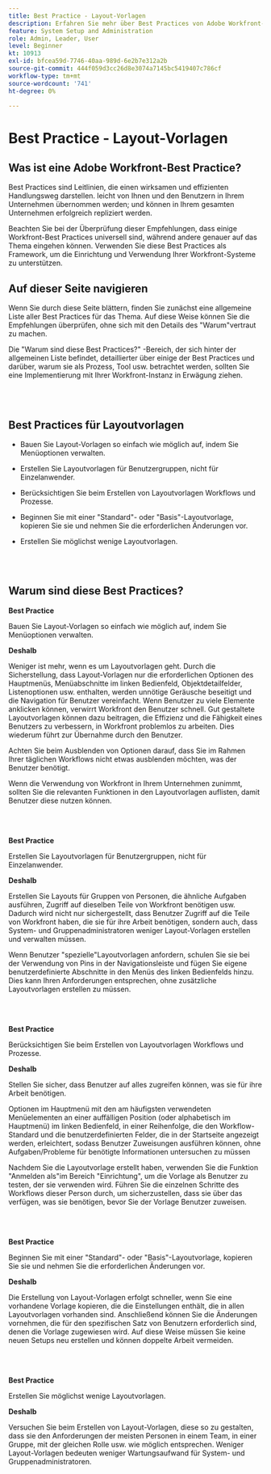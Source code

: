 ```yaml
---
title: Best Practice - Layout-Vorlagen
description: Erfahren Sie mehr über Best Practices von Adobe Workfront-Experten zur Einrichtung, Verwaltung und Verwendung von Workfront-Layoutvorlagen.
feature: System Setup and Administration
role: Admin, Leader, User
level: Beginner
kt: 10913
exl-id: bfcea59d-7746-40aa-989d-6e2b7e312a2b
source-git-commit: 444f059d3cc26d8e3074a7145bc5419407c786cf
workflow-type: tm+mt
source-wordcount: '741'
ht-degree: 0%

---
```


# Best Practice - Layout-Vorlagen

## Was ist eine Adobe Workfront-Best Practice?

Best Practices sind Leitlinien, die einen wirksamen und effizienten Handlungsweg darstellen. leicht von Ihnen und den Benutzern in Ihrem Unternehmen übernommen werden; und können in Ihrem gesamten Unternehmen erfolgreich repliziert werden.

Beachten Sie bei der Überprüfung dieser Empfehlungen, dass einige Workfront-Best Practices universell sind, während andere genauer auf das Thema eingehen können. Verwenden Sie diese Best Practices als Framework, um die Einrichtung und Verwendung Ihrer Workfront-Systeme zu unterstützen.

## Auf dieser Seite navigieren

Wenn Sie durch diese Seite blättern, finden Sie zunächst eine allgemeine Liste aller Best Practices für das Thema. Auf diese Weise können Sie die Empfehlungen überprüfen, ohne sich mit den Details des &quot;Warum&quot;vertraut zu machen.

Die &quot;Warum sind diese Best Practices?&quot; -Bereich, der sich hinter der allgemeinen Liste befindet, detaillierter über einige der Best Practices und darüber, warum sie als Prozess, Tool usw. betrachtet werden, sollten Sie eine Implementierung mit Ihrer Workfront-Instanz in Erwägung ziehen.

</br>
</br>

## Best Practices für Layoutvorlagen

* Bauen Sie Layout-Vorlagen so einfach wie möglich auf, indem Sie Menüoptionen verwalten.

* Erstellen Sie Layoutvorlagen für Benutzergruppen, nicht für Einzelanwender.

* Berücksichtigen Sie beim Erstellen von Layoutvorlagen Workflows und Prozesse.

* Beginnen Sie mit einer &quot;Standard&quot;- oder &quot;Basis&quot;-Layoutvorlage, kopieren Sie sie und nehmen Sie die erforderlichen Änderungen vor.

* Erstellen Sie möglichst wenige Layoutvorlagen.

</br>
</br>

## Warum sind diese Best Practices?

**Best Practice**

Bauen Sie Layout-Vorlagen so einfach wie möglich auf, indem Sie Menüoptionen verwalten.

**Deshalb**

Weniger ist mehr, wenn es um Layoutvorlagen geht. Durch die Sicherstellung, dass Layout-Vorlagen nur die erforderlichen Optionen des Hauptmenüs, Menüabschnitte im linken Bedienfeld, Objektdetailfelder, Listenoptionen usw. enthalten, werden unnötige Geräusche beseitigt und die Navigation für Benutzer vereinfacht. Wenn Benutzer zu viele Elemente anklicken können, verwirrt Workfront den Benutzer schnell. Gut gestaltete Layoutvorlagen können dazu beitragen, die Effizienz und die Fähigkeit eines Benutzers zu verbessern, in Workfront problemlos zu arbeiten. Dies wiederum führt zur Übernahme durch den Benutzer.

Achten Sie beim Ausblenden von Optionen darauf, dass Sie im Rahmen Ihrer täglichen Workflows nicht etwas ausblenden möchten, was der Benutzer benötigt.

Wenn die Verwendung von Workfront in Ihrem Unternehmen zunimmt, sollten Sie die relevanten Funktionen in den Layoutvorlagen auflisten, damit Benutzer diese nutzen können.

</br>
</br>

**Best Practice**

Erstellen Sie Layoutvorlagen für Benutzergruppen, nicht für Einzelanwender.

**Deshalb**

Erstellen Sie Layouts für Gruppen von Personen, die ähnliche Aufgaben ausführen, Zugriff auf dieselben Teile von Workfront benötigen usw. Dadurch wird nicht nur sichergestellt, dass Benutzer Zugriff auf die Teile von Workfront haben, die sie für ihre Arbeit benötigen, sondern auch, dass System- und Gruppenadministratoren weniger Layout-Vorlagen erstellen und verwalten müssen.

Wenn Benutzer &quot;spezielle&quot;Layoutvorlagen anfordern, schulen Sie sie bei der Verwendung von Pins in der Navigationsleiste und fügen Sie eigene benutzerdefinierte Abschnitte in den Menüs des linken Bedienfelds hinzu. Dies kann Ihren Anforderungen entsprechen, ohne zusätzliche Layoutvorlagen erstellen zu müssen.

</br>
</br>

**Best Practice**

Berücksichtigen Sie beim Erstellen von Layoutvorlagen Workflows und Prozesse.

**Deshalb**

Stellen Sie sicher, dass Benutzer auf alles zugreifen können, was sie für ihre Arbeit benötigen.

Optionen im Hauptmenü mit den am häufigsten verwendeten Menüelementen an einer auffälligen Position (oder alphabetisch im Hauptmenü) im linken Bedienfeld, in einer Reihenfolge, die den Workflow-Standard und die benutzerdefinierten Felder, die in der Startseite angezeigt werden, erleichtert, sodass Benutzer Zuweisungen ausführen können, ohne Aufgaben/Probleme für benötigte Informationen untersuchen zu müssen

Nachdem Sie die Layoutvorlage erstellt haben, verwenden Sie die Funktion &quot;Anmelden als&quot;im Bereich &quot;Einrichtung&quot;, um die Vorlage als Benutzer zu testen, der sie verwenden wird. Führen Sie die einzelnen Schritte des Workflows dieser Person durch, um sicherzustellen, dass sie über das verfügen, was sie benötigen, bevor Sie der Vorlage Benutzer zuweisen.

</br>
</br>

**Best Practice**

Beginnen Sie mit einer &quot;Standard&quot;- oder &quot;Basis&quot;-Layoutvorlage, kopieren Sie sie und nehmen Sie die erforderlichen Änderungen vor.

**Deshalb**

Die Erstellung von Layout-Vorlagen erfolgt schneller, wenn Sie eine vorhandene Vorlage kopieren, die die Einstellungen enthält, die in allen Layoutvorlagen vorhanden sind. Anschließend können Sie die Änderungen vornehmen, die für den spezifischen Satz von Benutzern erforderlich sind, denen die Vorlage zugewiesen wird. Auf diese Weise müssen Sie keine neuen Setups neu erstellen und können doppelte Arbeit vermeiden.

</br>
</br>


**Best Practice**

Erstellen Sie möglichst wenige Layoutvorlagen.

**Deshalb**

Versuchen Sie beim Erstellen von Layout-Vorlagen, diese so zu gestalten, dass sie den Anforderungen der meisten Personen in einem Team, in einer Gruppe, mit der gleichen Rolle usw. wie möglich entsprechen. Weniger Layout-Vorlagen bedeuten weniger Wartungsaufwand für System- und Gruppenadministratoren.
